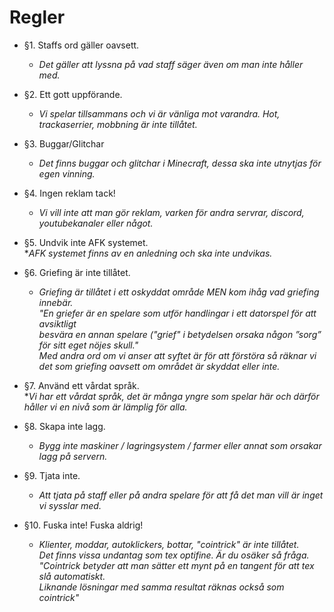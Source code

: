 # Regler

* §1. Staffs ord gäller oavsett.
  * *Det gäller att lyssna på vad staff säger även om man inte håller med.*

* §2. Ett gott uppförande.  
  * *Vi spelar tillsammans och vi är vänliga mot varandra. Hot, trackaserrier, mobbning är inte tillåtet.*

* §3.  Buggar/Glitchar  
  * *Det finns buggar och glitchar i Minecraft, dessa ska inte utnytjas för egen vinning.*

* §4. Ingen reklam tack!  
  * *Vi vill inte att man gör reklam, varken för andra servrar, discord, youtubekanaler eller något.*

* §5.  Undvik inte AFK systemet.  
  **AFK systemet finns av en anledning och ska inte undvikas.*

* §6.  Griefing är inte tillåtet.  
  * *Griefing är tillåtet i ett oskyddat område MEN kom ihåg vad griefing innebär.  
"En griefer är en spelare som utför handlingar i ett datorspel för att avsiktligt  
besvära en annan spelare ("grief" i betydelsen orsaka någon ”sorg” för sitt eget nöjes skull."  
Med andra ord om vi anser att syftet är för att förstöra så räknar vi det som griefing oavsett om området är skyddat eller inte.*

* §7.  Använd ett vårdat språk.  
  **Vi har ett vårdat språk, det är många yngre som spelar här och därför håller vi en nivå som är lämplig för alla.*

* §8.  Skapa inte lagg.  
  * *Bygg inte maskiner / lagringsystem / farmer eller annat som orsakar lagg på servern.*

* §9.  Tjata inte.  
  * *Att tjata på staff eller på andra spelare för att få det man vill är inget vi sysslar med.*

* §10.  Fuska inte! Fuska aldrig!  
  * *Klienter, moddar, autoklickers, bottar, "cointrick" är inte tillåtet.  
Det finns _vissa undantag_ som tex optifine. Är du osäker så fråga.  
"Cointrick betyder att man sätter ett mynt på en tangent för att tex slå automatiskt.  
Liknande lösningar med samma resultat räknas också som cointrick"*